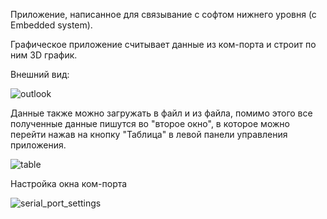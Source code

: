 Приложение, написанное для связывание с софтом нижнего уровня (с Embedded system).

Графическое приложение считывает данные из ком-порта и строит по ним 3D график. 

Внешний вид:


![outlook](images/outlook.jpg)


Данные также можно загружать в файл и из файла, помимо этого все полученные данные пишутся во "второе окно", 
в которое можно перейти нажав на кнопку "Таблица" в левой панели управления приложения.


![table](images/table.jpg)


Настройка окна ком-порта


![serial_port_settings](images/serial_port_setting.jpg)